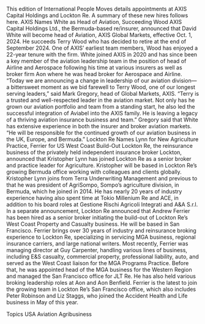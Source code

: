 This edition of International People Moves details appointments at AXIS Capital Holdings and Lockton Re.
A summary of these new hires follows here.
AXIS Names White as Head of Aviation, Succeeding Wood
AXIS Capital Holdings Ltd., the Bermuda-based re/insurer, announced that David White will become head of Aviation, AXIS Global Markets, effective Oct. 1, 2024.
He succeeds Terry Wood who has decided to retire at the end of September 2024. One of AXIS’ earliest team members, Wood has enjoyed a 22-year tenure with the firm.
White joined AXIS in 2020 and has since been a key member of the aviation leadership team in the position of head of Airline and Aerospace following his time at various insurers as well as broker firm Aon where he was head broker for Aerospace and Airline.
“Today we are announcing a change in leadership of our aviation division—a bittersweet moment as we bid farewell to Terry Wood, one of our longest serving leaders,” said Mark Gregory, head of Global Markets, AXIS. “Terry is a trusted and well-respected leader in the aviation market. Not only has he grown our aviation portfolio and team from a standing start, he also led the successful integration of Aviabel into the AXIS family. He is leaving a legacy of a thriving aviation insurance business and team.”
Gregory said that White has extensive experience in both the insurer and broker aviation markets. “He will be responsible for the continued growth of our aviation business in the UK, Europe, and Bermuda.”
Lockton Re Names Lynn for New Agriculture Practice, Ferrier for US West Coast Build-Out
Lockton Re, the reinsurance business of the privately held independent insurance broker Lockton, announced that Kristopher Lynn has joined Lockton Re as a senior broker and practice leader for Agriculture. Kristopher will be based in Lockton Re’s growing Bermuda office working with colleagues and clients globally.
Kristopher Lynn joins from Terra Underwriting Management and previous to that he was president of AgriSompo, Sompo’s agriculture division, in Bermuda, which he joined in 2014. He has nearly 20 years of industry experience having also spent time at Tokio Millenium Re and ACE, in addition to his board roles at Gestione Rischi Agricoli Integrati and A&A S.r.l.
In a separate announcement, Lockton Re announced that Andrew Ferrier has been hired as a senior broker initiating the build-out of Lockton Re’s West Coast Property and Casualty business. He will be based in San Francisco.
Ferrier brings over 30 years of industry and reinsurance broking experience to Lockton Re, specializing in servicing MGA business, regional insurance carriers, and large national writers. Most recently, Ferrier was managing director at Guy Carpenter, handling various lines of business, including E&S casualty, commercial property, professional liability, auto, and served as the West Coast liaison for the MGA Programs Practice. Before that, he was appointed head of the MGA business for the Western Region and managed the San Francisco office for JLT Re. He has also held various broking leadership roles at Aon and Aon Benfield.
Ferrier is the latest to join the growing team in Lockton Re’s San Francisco office, which also includes Peter Robinson and Liz Staggs, who joined the Accident Health and Life business in May of this year.

Topics
USA
Aviation
Agribusiness
